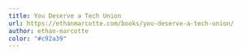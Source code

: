 ```yaml
---
title: You Deserve a Tech Union
url: https://ethanmarcotte.com/books/you-deserve-a-tech-union/
author: ethan-marcotte
color: "#c92a39"
---
```

